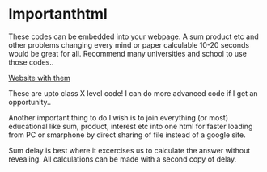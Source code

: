 # Importanthtml
These codes can be embedded into your webpage. A sum product etc and other problems changing every mind or paper calculable 10-20 seconds would be great for all. Recommend many universities and school to use those codes..


[Website with them](https://sites.google.com/view/exinc2/home/)

These are upto class X level code! I can do more advanced code if I get an opportunity..

Another important thing to do I wish is to join everything (or most)  educational like sum, product, interest etc into one html for faster loading from PC or smarphone by direct sharing of file instead of a google site.

Sum delay is best where it excercises us to calculate the answer without revealing. All calculations can be made with a second copy of delay.

